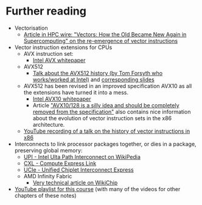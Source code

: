 # Further reading

-   Vectorisation
    -   [Article in HPC wire: "Vectors: How the Old Became New Again in Supercomputing" 
         on the re-emergence of vector instructions](https://www.hpcwire.com/2016/09/26/vectors-old-became-new-supercomputing/)
-   Vector instruction extensions for CPUs
    -   AVX instruction set:
        -   [Intel AVX whitepaper](hhttps://web.archive.org/web/20211122183041/https://www.intel.com/content/dam/develop/external/us/en/documents/intro-to-intel-avx-183287.pdf)
    -   AVX512
        -   [Talk about the AVX512 history (by Tom Forsyth who works/worked at Intel)](https://www.reddit.com/r/RISCV/comments/1ewfvf3/tom_forsyth_the_lifecycle_of_an_instruction_set/) and
            [corresponding slides](https://tomforsyth1000.github.io/papers/LRBNI%20origins%20v4%20full%20fat.pdf)
    -   AVX512 has been revised in an improved specification AVX10 as all the extensions have
        turned it into a mess.
        -   [Intel AVX10 whitepaper](https://www.intel.com/content/www/us/en/content-details/784267/intel-advanced-vector-extensions-10-intel-avx10-architecture-specification.html)
        -   Article ["AVX10/128 is a silly idea and should be completely removed from the specification"](https://chipsandcheese.com/2023/10/11/avx10-128-is-a-silly-idea-and-should-be-completely-removed-from-the-specification/)
            also contains nice information about the evolution of vector instruction sets in
            the x86 architecture.
    -   [YouTube recording of a talk on the history of vector instructions in x86](https://www.youtube.com/watch?v=hcQbZpt1V0E)
-   Interconnects to link processor packages together, or dies in a package,
    preserving global memory:
    -   [UPI - Intel Ulta Path Interconnect on WikiPedia](https://en.wikipedia.org/wiki/Intel_Ultra_Path_Interconnect)
    -   [CXL - Compute Express Link](https://www.computeexpresslink.org/)
    -   [UCIe - Unified Chiplet Interconnect Express](https://www.uciexpress.org/)
    -   AMD Infinity Fabric
        -   [Very technical article on WikiChip](https://en.wikichip.org/wiki/amd/infinity_fabric)
-   [YouTube playlist for this course](https://www.youtube.com/playlist?list=PL55zlrFQxxWaMJWK8TiSqYo4yAgizY70k) 
    (with many of the videos for other chapters of these notes)